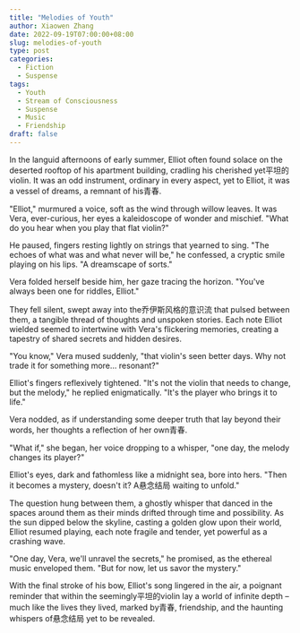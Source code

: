 ```yaml
---
title: "Melodies of Youth"
author: Xiaowen Zhang
date: 2022-09-19T07:00:00+08:00
slug: melodies-of-youth
type: post
categories:
  - Fiction
  - Suspense
tags:
  - Youth
  - Stream of Consciousness
  - Suspense
  - Music
  - Friendship
draft: false
---
```


In the languid afternoons of early summer, Elliot often found solace on the deserted rooftop of his apartment building, cradling his cherished yet平坦的violin. It was an odd instrument, ordinary in every aspect, yet to Elliot, it was a vessel of dreams, a remnant of his青春. 

"Elliot," murmured a voice, soft as the wind through willow leaves. It was Vera, ever-curious, her eyes a kaleidoscope of wonder and mischief. "What do you hear when you play that flat violin?" 

He paused, fingers resting lightly on strings that yearned to sing. "The echoes of what was and what never will be," he confessed, a cryptic smile playing on his lips. "A dreamscape of sorts."

Vera folded herself beside him, her gaze tracing the horizon. "You've always been one for riddles, Elliot."

They fell silent, swept away into the乔伊斯风格的意识流 that pulsed between them, a tangible thread of thoughts and unspoken stories. Each note Elliot wielded seemed to intertwine with Vera's flickering memories, creating a tapestry of shared secrets and hidden desires.

"You know," Vera mused suddenly, "that violin's seen better days. Why not trade it for something more... resonant?"

Elliot's fingers reflexively tightened. "It's not the violin that needs to change, but the melody," he replied enigmatically. "It's the player who brings it to life."

Vera nodded, as if understanding some deeper truth that lay beyond their words, her thoughts a reflection of her own青春.

"What if," she began, her voice dropping to a whisper, "one day, the melody changes its player?"

Elliot's eyes, dark and fathomless like a midnight sea, bore into hers. "Then it becomes a mystery, doesn't it? A悬念结局 waiting to unfold."

The question hung between them, a ghostly whisper that danced in the spaces around them as their minds drifted through time and possibility. As the sun dipped below the skyline, casting a golden glow upon their world, Elliot resumed playing, each note fragile and tender, yet powerful as a crashing wave.

"One day, Vera, we'll unravel the secrets," he promised, as the ethereal music enveloped them. "But for now, let us savor the mystery."

With the final stroke of his bow, Elliot's song lingered in the air, a poignant reminder that within the seemingly平坦的violin lay a world of infinite depth – much like the lives they lived, marked by青春, friendship, and the haunting whispers of悬念结局 yet to be revealed.